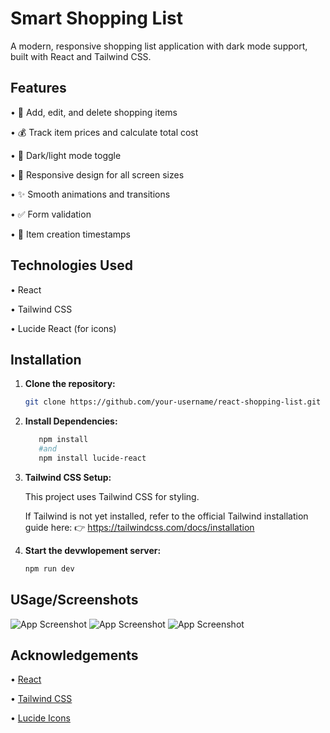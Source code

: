 # Smart Shopping List 

A modern, responsive shopping list application with dark mode support, built with React and Tailwind CSS.

## Features 

• 🛒 Add, edit, and delete shopping items

• 💰 Track item prices and calculate total cost

• 🌙 Dark/light mode toggle

• 📱 Responsive design for all screen sizes

• ✨ Smooth animations and transitions

• ✅ Form validation

• 📅 Item creation timestamps


## Technologies Used

• React

• Tailwind CSS

• Lucide React (for icons)


## Installation 

1. **Clone the repository:**
   ```bash
   git clone https://github.com/your-username/react-shopping-list.git

2. **Install Dependencies:**
   ```bash
      npm install
      #and
      npm install lucide-react

3. **Tailwind CSS Setup:**

   This project uses Tailwind CSS for styling.

   If Tailwind is not yet installed, refer to the official Tailwind installation guide here:
   👉 https://tailwindcss.com/docs/installation

4. **Start the devwlopement server:**
    ```bash
    npm run dev

## USage/Screenshots

![App Screenshot](src/assets/Screenshot1.png)
![App Screenshot](src/assets/Screenshot3.png)
![App Screenshot](src/assets/Screenshot2.png)

## Acknowledgements

• [React](https://react.dev/)

• [Tailwind CSS](https://tailwindcss.com/)

• [Lucide Icons](https://lucide.dev/)
